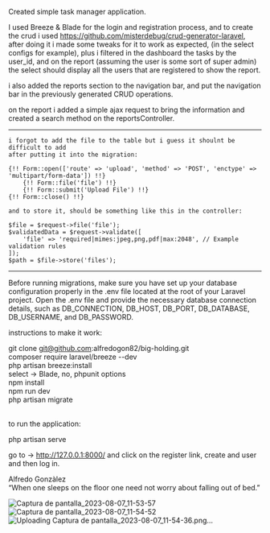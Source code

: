 Created simple task manager application.

I used Breeze & Blade for the login and registration process, and to create the crud i used https://github.com/misterdebug/crud-generator-laravel, after doing it i made some tweaks for it to work as expected, (in the select configs for example), plus i filtered in the dashboard the tasks by the user_id, and on the report (assuming the user is some sort of super admin) the select should display all the users that are registered to show the report.

i also added the reports section to the navigation bar, and put the navigation bar in the previously generated CRUD operations.

on the report i added a simple ajax request to bring the information and created a search method on the reportsController.


--------------------


    i forgot to add the file to the table but i guess it shoulnt be difficult to add
    after putting it into the migration:

    {!! Form::open(['route' => 'upload', 'method' => 'POST', 'enctype' => 'multipart/form-data']) !!}
        {!! Form::file('file') !!}
        {!! Form::submit('Upload File') !!}
    {!! Form::close() !!}

    and to store it, should be something like this in the controller:

    $file = $request->file('file');
    $validatedData = $request->validate([
        'file' => 'required|mimes:jpeg,png,pdf|max:2048', // Example validation rules
    ]);
    $path = $file->store('files');


--------------------

Before running migrations, make sure you have set up your database configuration properly in the .env file located at the root of your Laravel project. Open the .env file and provide the necessary database connection details, such as DB_CONNECTION, DB_HOST, DB_PORT, DB_DATABASE, DB_USERNAME, and DB_PASSWORD.

instructions to make it work:

git clone git@github.com:alfredogon82/big-holding.git<br>
composer require laravel/breeze --dev<br>
php artisan breeze:install<br>
select -> Blade, no, phpunit options<br>
npm install<br>
npm run dev<br>
php artisan migrate<br>
<br>

to run the application:

php artisan serve

go to -> http://127.0.0.1:8000/ and click on the register link, create and user and then log in.



Alfredo Gonzàlez
<br>
“When one sleeps on the floor one need not worry about falling out of bed.”


![Captura de pantalla_2023-08-07_11-53-57](https://github.com/alfredogon82/big-holding/assets/2105359/06c5c88a-56f4-4de5-9e2a-af6c5b54199d)
![Captura de pantalla_2023-08-07_11-54-52](https://github.com/alfredogon82/big-holding/assets/2105359/e712a0c8-976f-4591-9aef-58e7923d5e52)
![Uploading Captura de pantalla_2023-08-07_11-54-36.png…]()
